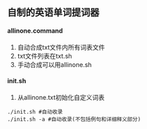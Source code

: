 ## 自制的英语单词提词器

#### allinone.command 
1. 自动合成txt文件内所有词表文件
2. txt文件列表在txt.sh
3. 手动合成可以用allinone.sh

#### init.sh
1. 从allinone.txt初始化自定义词表
```
./init.sh #自动收录
./init.sh -a #自动收录(不包括例句和详细释义部分)
```
